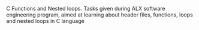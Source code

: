 C Functions and Nested loops. Tasks given during ALX software engineering program, aimed at learning about header files, functions, loops and nested loops in C language
